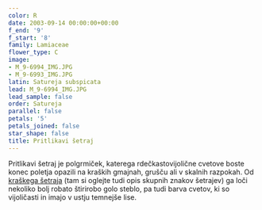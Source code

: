 ```yaml
---
color: R
date: 2003-09-14 00:00:00+00:00
f_end: '9'
f_start: '8'
family: Lamiaceae
flower_type: C
image:
- M_9-6994_IMG.JPG
- M_9-6993_IMG.JPG
latin: Satureja subspicata
lead: M_9-6994_IMG.JPG
lead_sample: false
order: Satureja
parallel: false
petals: '5'
petals_joined: false
star_shape: false
title: Pritlikavi šetraj
---
```

Pritlikavi šetraj je polgrmiček, katerega rdečkastovijolične cvetove boste konec poletja opazili na kraških gmajnah, grušču ali v skalnih razpokah. Od [kraškega šetraja](../saturejamontana/) (tam si oglejte tudi opis skupnih znakov šetrajev) ga loči nekoliko bolj robato štirirobo golo steblo, pa tudi barva cvetov, ki so vijoličasti in imajo v ustju temnejše lise.
